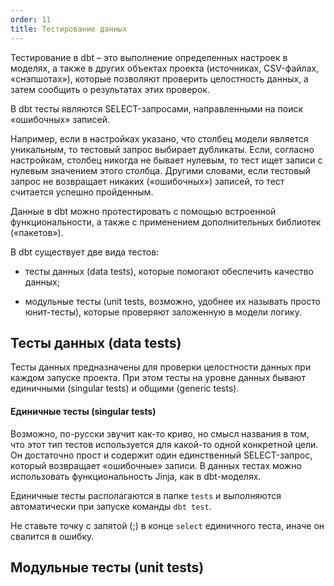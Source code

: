 ```yaml
---
order: 11
title: Тестирование данных
---
```


Тестирование в dbt – это выполнение определенных настроек в моделях, а также в других объектах проекта (источниках, CSV-файлах, «снэпшотах»), которые позволяют проверить целостность данных, а затем сообщить о результатах этих проверок.

В dbt тесты являются SELECT-запросами, направленными на поиск «ошибочных» записей.

Например, если в настройках указано, что столбец модели является уникальным, то тестовый запрос выбирает дубликаты. Если, согласно настройкам, столбец никогда не бывает нулевым, то тест ищет записи с нулевым значением этого столбца. Другими словами, если тестовый запрос не возвращает никаких («ошибочных») записей, то тест считается успешно пройденным.

Данные в dbt  можно протестировать с помощью встроенной функциональности, а также с применением дополнительных библиотек («пакетов»).

В dbt существует две вида тестов:

-  тесты данных (data tests), которые помогают обеспечить качество данных;

-  модульные тесты (unit tests, возможно, удобнее их называть просто юнит-тесты), которые проверяют заложенную в модели логику.

## Тесты данных (data tests)

Тесты данных предназначены для проверки целостности данных при каждом запуске проекта. При этом тесты на уровне данных бывают единичными (singular tests) и общими  (generic tests).

#### Единичные тесты (singular tests)

Возможно, по-русски звучит как-то криво, но смысл названия в том, что этот тип тестов используется для какой-то одной конкретной цели. Он достаточно прост и содержит один единственный SELECT-запрос, который возвращает «ошибочные» записи. В данных тестах можно использовать  функциональность Jinja, как в dbt-моделях. 

Единичные тесты располагаются в папке `tests` и выполняются автоматически при запуске команды `dbt test`.

<note type="lab" title="Примечение">

Не ставьте точку с запятой (;) в конце `select` единичного теста, иначе он свалится в ошибку.

</note>

## Модульные тесты (unit tests)
